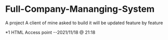 # Full-Company-Mananging-System
A project A client of mine asked to build it will be updated feature by feature 

*1 HTML Access point --2021/11/18 @ 21:18
